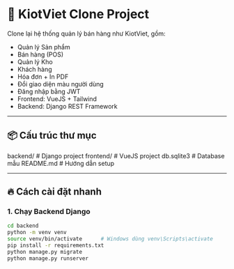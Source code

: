 # 🚀 KiotViet Clone Project

Clone lại hệ thống quản lý bán hàng như KiotViet, gồm:
- Quản lý Sản phẩm
- Bán hàng (POS)
- Quản lý Kho
- Khách hàng
- Hóa đơn + In PDF
- Đổi giao diện màu người dùng
- Đăng nhập bằng JWT
- Frontend: VueJS + Tailwind
- Backend: Django REST Framework

---

## 📦 Cấu trúc thư mục
backend/ # Django project frontend/ # VueJS project db.sqlite3 # Database mẫu README.md # Hướng dẫn setup


---

## 🔥 Cách cài đặt nhanh

### 1. Chạy Backend Django
```bash
cd backend
python -m venv venv
source venv/bin/activate      # Windows dùng venv\Scripts\activate
pip install -r requirements.txt
python manage.py migrate
python manage.py runserver

